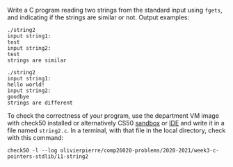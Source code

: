 Write a C program reading two strings from the standard input using `fgets`,
and indicating if the strings are similar or not. Output examples:

```shell
./string2
input string1:
test
input string2:
test
strings are similar

./string2
input string1:
hello world!
input string2:
goodbye
strings are different
```

To check the correctness of your program, use the department VM image with check50 installed or alternatively CS50 [sandbox](sandbox.cs50.io)
or [IDE](ide.cs50.io) and write it in a file named `string2.c`. In a terminal,
with that file in the local directory, check with this command:
```shell
check50 -l --log olivierpierre/comp26020-problems/2020-2021/week3-c-pointers-stdlib/11-string2
```
